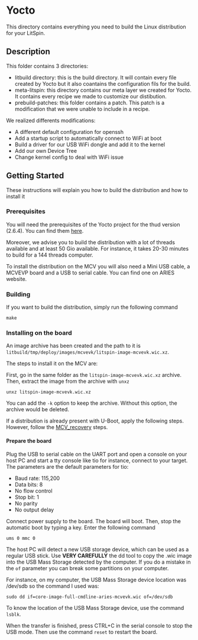 # Yocto

This directory contains everything you need to build the Linux distribution for your LitSpin.

## Description

This folder contains 3 directories:
* litbuild directory: this is the build directory. It will contain every file created by Yocto but it also coantains the configuration fils for the build.
* meta-litspin: this directory contains our meta layer we created for Yocto. It contains every recipe we made to customize our distibution.
* prebuild-patches: this folder contains a patch. This patch is a modification that we were unable to include in a recipe.

We realized differents modifications:
* A different default configuration for openssh
* Add a startup script to automatically connect to WiFi at boot
* Build a driver for our USB WiFi dongle and add it to the kernel
* Add our own Device Tree
* Change kernel config to deal with WiFi issue

## Getting Started
These instructions will explain you how to build the distribution and how to install it

### Prerequisites

You will need the prerequisites of the Yocto project for the thud version (2.6.4). You can find them [here](https://www.yoctoproject.org/docs/2.6.4/mega-manual/mega-manual.html#detailed-supported-distros).

Moreover, we advise you to build the distribution with a lot of threads available and at least 50 Gio available. For instance, it takes 20-30 minutes to build for a 144 threads computer.

To install the distribution on the MCV you will also need a Mini USB cable, a MCVEVP board and a USB to serial cable. You can find one on ARIES website.

### Building
If you want to build the distribution, simply run the following command
```
make
```
### Installing on the board
An image archive has been created and the path to it is `litbuild/tmp/deploy/images/mcvevk/litspin-image-mcvevk.wic.xz`.

The steps to install it on the MCV are:

First, go in the same folder as the `litspin-image-mcvevk.wic.xz` archive.
Then, extract the image from the archive with `unxz`
```
unxz litspin-image-mcvevk.wic.xz
```
You can add the `-k` option to keep the archive. Without this option, the archive would be deleted.

If a distribution is already present with U-Boot, apply the following steps. However, follow the [MCV_recovery](../MCV_recovery/README.md) steps.

#### Prepare the board
Plug the USB to serial cable on the UART port and open a console on your host PC and start a tty console like tio for instance, connect to your target. The parameters are the default parameters for tio:
* Baud rate: 115,200
* Data bits: 8
* No flow control
* Stop bit: 1
* No parity 
* No output delay

Connect power supply to the board. The board will boot. Then, stop the automatic boot by typing a key. Enter the following command
```
ums 0 mmc 0
```
The host PC will detect a new USB storage device, which can be used as a regular USB stick. Use __VERY CAREFULLY__ the dd tool to copy the .wic image into the USB Mass Storage detected by the computer. If you do a mistake in the `of` parameter you can break some partitions on your computer.

For instance, on my computer, the USB Mass Storage device location was /dev/sdb so the command I used was:
```
sudo dd if=core-image-full-cmdline-aries-mcvevk.wic of=/dev/sdb
```
To know the location of the USB Mass Storage device, use the command `lsblk`.

When the transfer is finished, press CTRL+C in the serial console to stop the USB mode. Then use the command `reset` to restart the board.